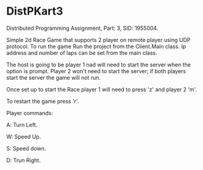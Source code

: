 # DistPKart3
Distributed Programming Assignment, Part: 3, SID: 1955004.

Simple 2d Race Game that supports 2 player on remote player using UDP protocol.
To run the game Run the project from the Client.Main class. 
Ip address and number of laps can be set from the main class.

The host is going to be player 1 nad will need to start the server when the option is prompt.
Player 2 won't need to start the server;
if both players start the server the game will not run.



Once set up to start the Race player 1 will need to press 'z' and player 2 'm'.

To restart the game press 'r'.


Player commands:


A: Turn Left. 

W: Speed Up.

S: Speed down.

D: Trun Right. 

